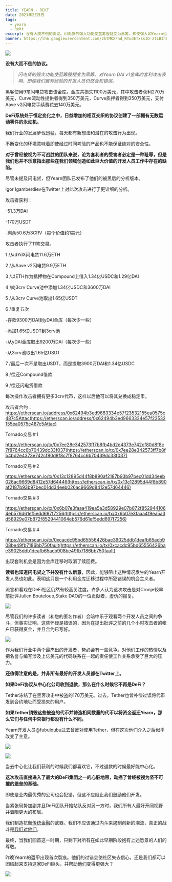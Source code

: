 ```yaml
---
title: YEARN - REKT
date: 2021年2月5日
tags:
  - yearn
  - Rekt
excerpt: 没有大而不倒的协议。闪电贷的强大功能使蓝筹股褪变为黑筹。即使强大如Yearn也沦为套利者的受害方。Yearn会被CeFi保释吗？
banner: https://lh6.googleusercontent.com/2htMKXFnd_RYudETxssIO-ztLBIhBXwlq4jADQmX80p682WvwhLmjSjoYhE5spF_f_Yfan8DLIe4B2NwLLIec9tH5wt9H_RyRertgtKzELIVQrq3XTwFhwULAoP9BHzzmCeyqsWg
---
```


![](https://lh6.googleusercontent.com/2htMKXFnd_RYudETxssIO-ztLBIhBXwlq4jADQmX80p682WvwhLmjSjoYhE5spF_f_Yfan8DLIe4B2NwLLIec9tH5wt9H_RyRertgtKzELIVQrq3XTwFhwULAoP9BHzzmCeyqsWg)


**没有大而不倒的协议。**

> _闪电贷的强大功能使蓝筹股褪变为黑筹。对Yearn DAI v1金库的套利攻击表明，即使我们最有经验的开发人员仍然会犯错误。_

黑客使用9笔闪电贷攻击该金库。金库共损失1100万美元，其中攻击者获利270万美元，Curve流动性提供者得到350万美元，Curve质押者得到350万美元，支付Aave v2闪电贷手续费花去140万美元。

**DeFi系统处于恒定变化之中，日益增加的相互交织的协议创建了一部拥有无数运动零件的永动机。**

我们行业的发展步伐迅猛，每天都有新想法和潜在的攻击行为出现。

不断变化的环境意味着即使经过时间考验的产品也不能保证绝对的安全性。

**对于曾经被视为不可战胜的团队来说，沦为套利者的受害者必定是一种耻辱，但是我们也并不乐意指出那些在我们领域创造如此巨大价值的开发人员工作中存在的缺陷。**

尽管未提及闪电贷，但Yearn团队已发布了他们的被黑后的分析版本。

Igor Igamberdiev在Twitter上对此次攻击进行了更详细的分析。

攻击者获利：

-51.3万DAI

-170万USDT

-剩余50.6万3CRV（每个价值约1美元）

攻击者执行了11笔交易。

1 /从dYdX闪电贷11.6万ETH

2 /从Aave v2闪电贷9.9万ETH

3 /以ETH作为抵押物在Compound上借入1.34亿USDC和1.29亿DAI

4 /向3crv Curve池中添加1.34亿USDC和3600万DAI

5 /从3crv Curve池取出1.65亿USDT

6 /重复五次

-存款9300万DAI到yDAI金库（每次少一些）

-添加1.65亿USDT到3crv池

-从yDAI金库取出9200万DAI（每次少一些）

-从3crv池取出1.65亿USDT

7 /最后一次不是取出USDT，而是提取3900万DAI和1.34亿USDC

8 /偿还Compound借款

9 /偿还闪电贷借款

每次操作攻击者拥有更多3crv代币，这样以后他可以将其兑换成稳定币。

攻击者合约： https://etherscan.io/address/0x62494b3ed9663334e57f23532155ea0575c487c5Attac(https://etherscan.io/address/0x62494b3ed9663334e57f23532155ea0575c487c5Attac)

Tornado交易＃1

https://etherscan.io/tx/0x7ee28e342573ff7b8fb4bd2e4373e742cf80d8f8c7f8764cc6b70439dc33f037(https://etherscan.io/tx/0x7ee28e342573ff7b8fb4bd2e4373e742cf80d8f8c7f8764cc6b70439dc33f037)

Tornado交易＃2

https://etherscan.io/tx/0x13c12895d44f8b890af2187b93b97bec01dd34eeb026ac9669d8412e57d64446(https://etherscan.io/tx/0x13c12895d44f8b890af2187b93b97bec01dd34eeb026ac9669d8412e57d64446)

Tornado交易＃3

https://etherscan.io/tx/0x6b07e3faaa419ea5a3d58929e07b872f8529441064eb576d61ef5edd697f7256(https://etherscan.io/tx/0x6b07e3faaa419ea5a3d58929e07b872f8529441064eb576d61ef5edd697f7256)

Tornado交易＃4

https://etherscan.io/tx/0xcacdc95bd65556426bae39025ddb1deafb65acb908be49fb7186bb750fault(https://etherscan.io/tx/0xcacdc95bd65556426bae39025ddb1deafb65acb908be49fb7186bb750fault)

出现套利机会是因为金库迁移时取消了赎回费。

**读者也知道闪电贷之下并没有什么新意**，因此，能够阻止这种情况发生的Yearn开发人员也如此。表明这只是一个利用金库迁移过程中所犯错误的机会主义者。

流言和看戏在DeFi社区仍然有较高关注度。许多人认为这次攻击是对Cronje较早前批评Julien Bouteloup,Stake DAO的一位贡献者，虚伪的报复。

![](https://lh6.googleusercontent.com/JTjkSs0iTtatTK92Vs53mx1qb5FlCSkjxf9-BTxvo2BgB69Ftki6dPveLUvORlGpo4eH906UxH8ckMkkxwacqYO7e-itzE4eWMCZbbuQ4twuwni6lWYZAAwPaPJVInaOdAhqqxAH)

尽管我们的许多读者（和您的匿名作者）会暗中乐于观看两个开发人员之间的争斗，但事实证明，这些怀疑是错误的，因为在提出批评之前的几个小时攻击者的帐户已获得资金，并且合约已写好。

![](https://lh6.googleusercontent.com/qK0b6N34P6dMIF4bt_pK08fPtPbcmI1dOmmXx3lThk76IKdsmEEyVpbl_5Yz9CqEFJoH4jQE0thf2uL30EnUd_h2Zq0ayyHk6PF14iiP7ZYSAzAktdMZzXTxA23UDgRt5IgUdcOE)

作为我们行业中两个最杰出的开发者，势必会有一些竞争。对他们工作的热情以及把名誉与编写涉及上亿美元的代码联系在一起的责任使工作关系承受了巨大的压力。

**还值得注意的是，并非所有最好的开发人员都在Twitter上。**

**如果DeFi协议从中心化公司收到退款，那么在什么时候它不再是DeFi？**

Tether冻结了在黑客攻击中被盗的170万美元。过去，Tether也曾补偿过误将代币发到合约地址而受损失的用户。

**如果Tether销毁这些被盗的代币并铸造相同数量的代币以将资金返还Yearn，那么它们与任何中央银行都没有什么不同。**

Yearn开发人员@fubuloubu过去曾反对使用Tether，但在这次他们介入之后似乎改变了主意。

![](https://lh4.googleusercontent.com/EQrZYxGPLP25hIXWLkUI5DUQbVBX8tDe6x_yOJf-P-ebQ9LvaRc0EXcN2N188mDCp1rXFMG92dq7l08jkrygHMXahVYECcHtNQbAcCwjVsWHeZPmhuC_gyRWfDXK2fSXWpVwGbay)

![](https://raw.githubusercontent.com/RektHQ/Assets/main/images/2021/02/image.png)

当去中心化让我们获利的时候我们都喜欢它，不过退款的时候最好能中心化。

**这次攻击直接进入了最大的DeFi集团之一的心脏地带，动摇了曾经被视为坚不可摧的堡垒的基础。**

即使是业内最优秀的公司也会犯错，但这不应阻止我们鼓励他们开发。

当紧张局势加剧并且DeFi团队开始站队反对另一方时，我们所有人最好开阔视野并着眼更大的布局。

我们制造抗衡[传统金融](https://www.rekt.news/cefi-rekt/)的武器。我们不应该通过内斗来遏制创新的潮流，真正的战斗是[我们对他们](https://www.rekt.news/stable-coins-the-empire-strikes-back/)。

最终，当我们回首这一时期，只剩下对所有在如此早期阶段抱有上述愿景的人们的尊敬。

昨晚Yearn的盔甲出现首次裂痕。他们的过错会使社区失去信心，还是我们都可以团结起来支持这家DeFi巨头，并帮助他们变得更强大？

![](https://lh5.googleusercontent.com/gwQf4mTtg264KPREnhva2DtM_OLqf7XuW2GCxxaHxhldpl46z-mwe5Mva9_Y61jzO5oIqO5GONSjtrQk-eTKtk1nQyaFnzcCaZm9oG-0dBxTOcCW_6hTAz2VkaI1_Oe6va25J5LD)

